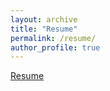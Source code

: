 ```yaml
---
layout: archive
title: "Resume"
permalink: /resume/
author_profile: true
---
```


[Resume](/files/acortez_resume.pdf)